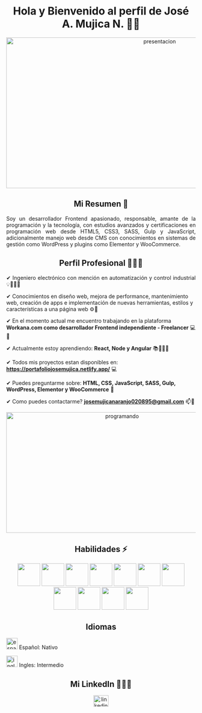 <h1 align="center">Hola y Bienvenido al perfil de José A. Mujica N. 👋🏼</h1>
<p align="center">
  <img width="800" height="400" src="https://user-images.githubusercontent.com/123973821/225440600-688dda00-c3c9-4767-930f-37fdc767ed85.jpg" alt="presentacion"/>
</p>



<h2 align="center">Mi Resumen 📝</h2>
<p align="justify">Soy un desarrollador Frontend apasionado, responsable, amante de la programación y la tecnología, con estudios avanzados y certificaciones en programación web desde HTML5, CSS3, SASS, Gulp y JavaScript, adicionalmente manejo web desde CMS con conocimientos en sistemas de gestión como WordPress y plugins como Elementor y WooCommerce.</p>



<h2 align="center">Perfil Profesional 👨🏼‍🎓</h2>
<p align="justify">  
✔ Ingeniero electrónico con mención en automatización y control industrial 💡👷🏼‍♂️

✔ Conocimientos en diseño web, mejora de performance, mantenimiento web, creación de apps e implementación de nuevas herramientas, estilos y 
  características a una página web ⚙🔧
    
✔ En el momento actual me encuentro trabajando en la plataforma **Workana.com como desarrollador Frontend independiente - Freelancer** 💻📱
    
✔ Actualmente estoy aprendiendo: **React, Node y Angular** 📚👨🏼‍🏫

✔ Todos mis proyectos estan disponibles en: **https://portafoliojosemujica.netlify.app/** 💻

✔ Puedes preguntarme sobre: **HTML, CSS, JavaScript, SASS, Gulp, WordPress, Elementor y WooCommerce** 💬

✔ Como puedes contactarme? **josemujicanaranjo020895@gmail.com** 📫📧
</p>
<p align="center">
<img width="600" height="320" src= "https://user-images.githubusercontent.com/123973821/225428640-704c8498-f491-43a3-ac96-87fca125d083.gif" alt="programando"/>
</p>


<h2 align="center">Habilidades ⚡</h2>
<p align="center">
  <img width="60" height="60" src="https://github.com/josemujica00/josemujica00/assets/123973821/23ffe9af-2758-4110-a742-c8f858492de8">
  <img width="60" height="60" src="https://github.com/josemujica00/josemujica00/assets/123973821/01415e2d-6095-4ef4-8a3d-391d763ade8f">
  <img width="60" height="60" src="https://github.com/josemujica00/josemujica00/assets/123973821/37c0e326-8904-4340-9361-411bff1cafcb">
  <img width="60" height="60" src="https://github.com/josemujica00/josemujica00/assets/123973821/98e48764-bedf-46cc-86e4-4bff53e00360">
  <img width="60" height="60" src="https://github.com/josemujica00/josemujica00/assets/123973821/94e7def1-46f5-43ec-a7c6-a74311495f9e">
  <img width="60" height="60" src="https://github.com/josemujica00/josemujica00/assets/123973821/2e7b8965-b656-41f2-8299-a3c976bd0132">
  <img width="60" height="60" src="https://github.com/josemujica00/josemujica00/assets/123973821/23bded3c-bda1-4cb0-b324-db4edad18b8e">
  <img width="60" height="60" src="https://github.com/josemujica00/josemujica00/assets/123973821/e26f884e-9f35-4480-9430-f5621ae7c97c">
  <img width="60" height="60" src="https://github.com/josemujica00/josemujica00/assets/123973821/cdc2a462-4960-4c5d-99a1-d839ee65fca4">
  <img width="60" height="60" src="https://github.com/josemujica00/josemujica00/assets/123973821/d76edac9-3ced-44b9-a74c-c8e954371a66">
  <img width="60" height="60" src="https://github.com/josemujica00/josemujica00/assets/123973821/17f93c59-de9d-49aa-a713-840fab0e612a">
</p>

  
  
<h2 align="center">Idiomas</h2>
<p><img width="30" height="30" src="https://user-images.githubusercontent.com/123973821/225727373-0058722c-5be4-44d5-83b6-caa7f8127a0f.png" alt="español"/> Español: Nativo</p>
<p><img width="30" height="30" src="https://user-images.githubusercontent.com/123973821/225678821-bdfe8647-cf76-46a6-9dcd-c03b30d1011d.png" alt="ingles"/> Ingles: Intermedio</p>



<h2 align="center">Mi LinkedIn 👦🏼🔎</h2>
<p align="center">
<a href="https://www.linkedin.com/in/jose-angel-mujica-naranjo-38321a17b/" target="blank"><img align="center" src="https://raw.githubusercontent.com/rahuldkjain/github-profile-readme-generator/master/src/images/icons/Social/linked-in-alt.svg" alt="linkedin" height="30" width="40" /></a>
</p>
